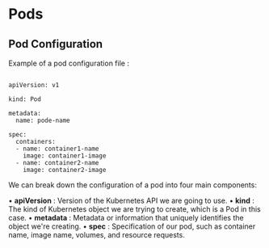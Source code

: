 # Pods

## Pod Configuration

Example of a pod configuration file :


```

apiVersion: v1

kind: Pod

metadata:
  name: pode-name
  
spec:
  containers:
  - name: container1-name
    image: container1-image
  - name: container2-name
    image: container2-image

```


We can break down the configuration of a pod into four main components:

  • **apiVersion** : Version of the Kubernetes API we are going to use.
  • **kind** : The kind of Kubernetes object we are trying to create, which is a Pod in
    this case.
  • **metadata** : Metadata or information that uniquely identifies the object
    we're creating.
  • **spec** : Specification of our pod, such as container name, image name, volumes,
    and resource requests.
